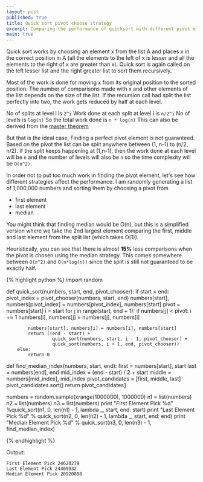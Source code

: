 ```yaml
---
layout: post
published: true
title: Quick sort pivot choose strategy
excerpt: Comparing the performance of quicksort with different pivot element choosing strategy
main: true
---
```


Quick sort works by choosing an element x from the list A and places x in the correct position in A (all the elements to the left of x is lesser and all the elements to the right of x are greater than x). Quick sort is again called on the left lesser list and the right greater list to sort them recursively.

Most of the work is done for moving x from its original position to the sorted position. The number of comparisons made with x and other elements of the list depends on the size of the list. If the recursion call had split the list perfectly into two, the work gets reduced by half at each level.

No of splits at level i is `2^i`
Work done at each split at level i is `n/2^i`
No of levels is `log(n)`
So the total work done is `n * log(n)`
This can also be derived from the [master theorem][1]

But that is the ideal case, Finding a perfect pivot element is not guaranteed. Based on the pivot the list can be split anywhere between (1, n-1) to (n/2, n/2). If the split keeps happening at (1,n-1), then the work done at each level will be `n` and the number of levels will also be `n` so the time complexity will be `O(n^2)`.

In order not to put too much work in finding the pivot element, let's see how different strategies affect the performance. I am randomly generating a list of 1,000,000 numbers and sorting them by choosing a pivot from

* first element
* last element
* median

You might think that finding median would be O(n), but this is a simplified version where we take the 2nd largest element comparing the first, middle and last element from the split list (which takes O(1)).

Heuristically, you can see that there is almost **15%** less comparisons when the pivot is chosen using the median strategy. This comes somewhere between `O(n^2)` and `O(n*log(n))` since the split is still not guaranteed to be exactly half.

{% highlight python %}
import random

def quick_sort(numbers, start, end, pivot_chooser):
        if start < end:
            pivot_index = pivot_chooser(numbers, start, end)
            numbers[start], numbers[pivot_index] = numbers[pivot_index], numbers[start]
            pivot = numbers[start]
            i = start
            for j in range(start, end + 1):
                if numbers[j] < pivot:
                    i += 1
                    numbers[i], numbers[j] = numbers[j], numbers[i]

            numbers[start], numbers[i] = numbers[i], numbers[start]
            return ((end - start) +
                     quick_sort(numbers, start, i - 1, pivot_chooser) +
                     quick_sort(numbers, i + 1, end, pivot_chooser))
        else:
            return 0


def find_median_index(numbers, start, end):
        first = numbers[start], start
        last = numbers[end], end
        mid_index = (end - start) / 2 + start
        middle = numbers[mid_index], mid_index
        pivot_candidates = [first, middle, last]
        pivot_candidates.sort()
        return pivot_candidates[1][1]


numbers = random.sample(xrange(1000000), 1000000)
n1 = list(numbers)
n2 = list(numbers)
n3 = list(numbers)
print "First Element Pick %d" %quick_sort(n1, 0, len(n1) - 1, lambda _, start, end: start)
print "Last Element Pick %d" % quick_sort(n2, 0, len(n2) - 1, lambda _, start, end: end)
print "Median Element Pick %d" % quick_sort(n3, 0, len(n3) - 1, find_median_index)

{% endhighlight %}

Output:

```
First Element Pick 24620279
Last Element Pick 24409932
Median Element Pick 20920898
```

[1]: https://en.wikipedia.org/wiki/Master_theorem